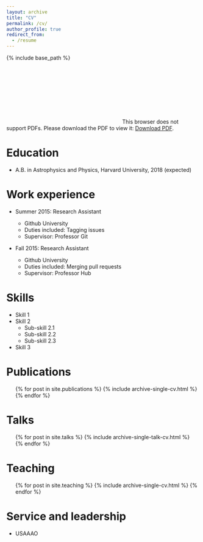 ```yaml
---
layout: archive
title: "CV"
permalink: /cv/
author_profile: true
redirect_from:
  - /resume
---
```


{% include base_path %}

<object data="https://bbrzycki.github.io/files/resume-bryanbrzycki.pdf" type="application/pdf" width="700px" height="700px">
    <embed src="https://bbrzycki.github.io/files/resume-bryanbrzycki.pdf">
        This browser does not support PDFs. Please download the PDF to view it: <a href="https://bbrzycki.github.io/files/resume-bryanbrzycki.pdf">Download PDF</a>.</p>
    </embed>
</object>

Education
======
* A.B. in Astrophysics and Physics, Harvard University, 2018 (expected)

Work experience
======
* Summer 2015: Research Assistant
  * Github University
  * Duties included: Tagging issues
  * Supervisor: Professor Git

* Fall 2015: Research Assistant
  * Github University
  * Duties included: Merging pull requests
  * Supervisor: Professor Hub

Skills
======
* Skill 1
* Skill 2
  * Sub-skill 2.1
  * Sub-skill 2.2
  * Sub-skill 2.3
* Skill 3

Publications
======
  <ul>{% for post in site.publications %}
    {% include archive-single-cv.html %}
  {% endfor %}</ul>

Talks
======
  <ul>{% for post in site.talks %}
    {% include archive-single-talk-cv.html %}
  {% endfor %}</ul>

Teaching
======
  <ul>{% for post in site.teaching %}
    {% include archive-single-cv.html %}
  {% endfor %}</ul>

Service and leadership
======
* USAAAO
